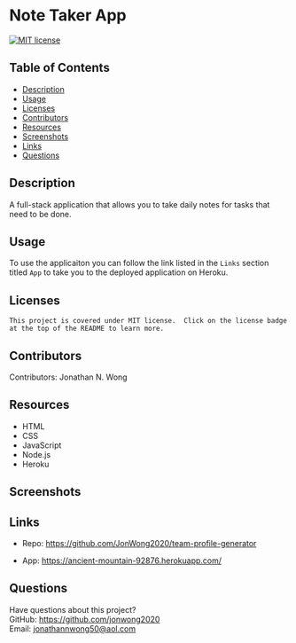 # Note Taker App

  [![MIT license](https://img.shields.io/badge/License-MIT-green.svg)](https://lbesson.mit-license.org/)
  
  ## Table of Contents
  * [Description](#description)
  * [Usage](#usage)
  * [Licenses](#licenses)
  * [Contributors](#contributors)
  * [Resources](#resources)
  * [Screenshots](#screenshots)
  * [Links](#links)
  * [Questions](#questions)
  
  ## Description
  A full-stack application that allows you to take daily notes for tasks that need to be done.  
  
  ## Usage
  To use the applicaiton you can follow the link listed in the `Links` section titled `App` to take you to the deployed application on Heroku.
  
  ## Licenses
    This project is covered under MIT license.  Click on the license badge at the top of the README to learn more.
  
  ## Contributors
  Contributors:  Jonathan N. Wong
  
  ## Resources

  * HTML
  * CSS
  * JavaScript
  * Node.js
  * Heroku

  ## Screenshots

  

  ## Links 
  
  * Repo:  https://github.com/JonWong2020/team-profile-generator

  * App: https://ancient-mountain-92876.herokuapp.com/

  ## Questions
  Have questions about this project?  
  GitHub: https://github.com/jonwong2020  
  Email: jonathannwong50@aol.com
  
  